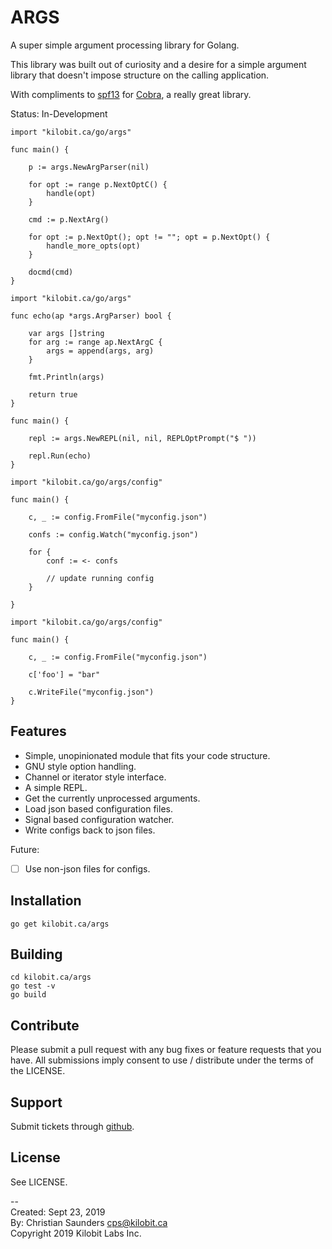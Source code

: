 ARGS
====

A super simple argument processing library for Golang.

This library was built out of curiosity and a desire for a simple
argument library that doesn't impose structure on the calling
application.

With compliments to [spf13](https://spf13.com/) for
[Cobra](https://github.com/spf13/cobra), a really great library. 

Status: In-Development

```{.go}
import "kilobit.ca/go/args"

func main() {

	p := args.NewArgParser(nil)
	
	for opt := range p.NextOptC() {
		handle(opt)
	}
	
	cmd := p.NextArg()
	
	for opt := p.NextOpt(); opt != ""; opt = p.NextOpt() {
		handle_more_opts(opt)
	}
	
	docmd(cmd)
}
```

```{.go}
import "kilobit.ca/go/args"

func echo(ap *args.ArgParser) bool {

	var args []string
	for arg := range ap.NextArgC {
		args = append(args, arg)
	}
	
	fmt.Println(args)
	
	return true
}

func main() {
	
	repl := args.NewREPL(nil, nil, REPLOptPrompt("$ "))
	
	repl.Run(echo)
}
```

```{.go}
import "kilobit.ca/go/args/config"

func main() {

	c, _ := config.FromFile("myconfig.json")

	confs := config.Watch("myconfig.json")

	for {
		conf := <- confs

		// update running config
	}

}
```

```{.go}
import "kilobit.ca/go/args/config"

func main() {

	c, _ := config.FromFile("myconfig.json")

	c['foo'] = "bar"
	
	c.WriteFile("myconfig.json")
}
```


Features
--------

 - Simple,  unopinionated module that fits your code structure.
 - GNU style option handling.
 - Channel or iterator style interface.
 - A simple REPL.
 - Get the currently unprocessed arguments.
 - Load json based configuration files.
 - Signal based configuration watcher.
 - Write configs back to json files.
 
 Future:
 
 - [ ] Use non-json files for configs.

Installation
------------

```{.bash}
go get kilobit.ca/args
```

Building
--------

```{.bash}
cd kilobit.ca/args
go test -v
go build
```

Contribute
----------

Please submit a pull request with any bug fixes or feature requests
that you have.  All submissions imply consent to use / distribute
under the terms of the LICENSE.

Support
-------

Submit tickets through [github](https://github.com/kilobit/args).

License
-------

See LICENSE.

--  
Created: Sept 23, 2019  
By: Christian Saunders <cps@kilobit.ca>  
Copyright 2019 Kilobit Labs Inc.
